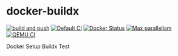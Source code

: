 # docker-buildx

[![build and push](https://github.com/buluma/docker-buildx/actions/workflows/buildx.yml/badge.svg)](https://github.com/buluma/docker-buildx/actions/workflows/buildx.yml)
[![Default CI](https://github.com/buluma/docker-buildx/actions/workflows/default.yml/badge.svg)](https://github.com/buluma/docker-buildx/actions/workflows/default.yml)
[![Docker Status](https://github.com/buluma/docker-buildx/actions/workflows/docker_status.yml/badge.svg)](https://github.com/buluma/docker-buildx/actions/workflows/docker_status.yml)
[![Max parallelism](https://github.com/buluma/docker-buildx/actions/workflows/parallel.yml/badge.svg)](https://github.com/buluma/docker-buildx/actions/workflows/parallel.yml)
[![QEMU CI](https://github.com/buluma/docker-buildx/actions/workflows/qemu.yml/badge.svg)](https://github.com/buluma/docker-buildx/actions/workflows/qemu.yml)

Docker Setup Buildx Test
